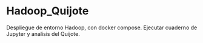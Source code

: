 # Hadoop_Quijote
Despliegue de entorno Hadoop, con docker compose. Ejecutar cuaderno de Jupyter y analisis del Quijote.
